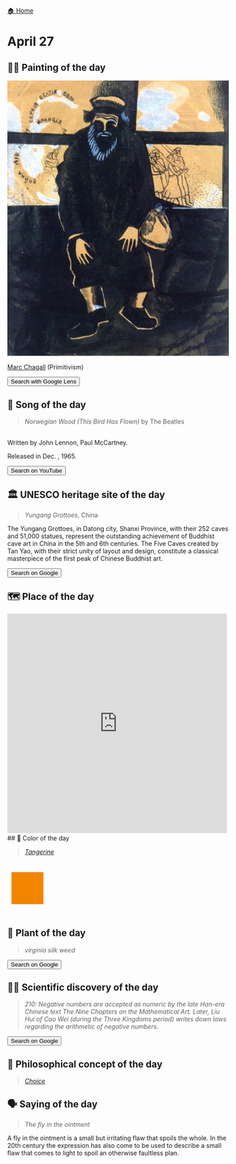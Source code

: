 
[🏠 Home](../../index.md)

# April 27

## 🧑‍🎨 Painting of the day

<img width="600" src="../img/Marc_Chagall_7.jpg">

[Marc Chagall](http://en.wikipedia.org/wiki/Marc_Chagall) (Primitivism)

<button class="btn btn-success"
onclick=" window.open('https://lens.google.com/uploadbyurl?url=https://iretes.github.io/one-a-day/data/img/Marc_Chagall_7.jpg','_blank')">
Search with Google Lens
</button>

## 🎼 Song of the day

> *Norwegian Wood (This Bird Has Flown)*
by The Beatles

<br />Written by John Lennon, Paul McCartney.

Released in Dec. , 1965.

<button class="btn btn-success"
onclick=" window.open('http://www.youtube.com/search?q=Norwegian Wood (This Bird Has Flown) by The Beatles','_blank')">
Search on YouTube
</button>

## 🏛️ UNESCO heritage site of the day

> *Yungang Grottoes*, China

<p>The Yungang Grottoes, in Datong city, Shanxi Province, with their 252 caves and 51,000 statues, represent the outstanding achievement of Buddhist cave art in China in the 5th and 6th centuries. The Five Caves created by Tan Yao, with their strict unity of layout and design, constitute a classical masterpiece of the first peak of Chinese Buddhist art.</p>

<button class="btn btn-success"
onclick=" window.open('http://www.google.com/search?q=Yungang Grottoes','_blank')">
Search on Google
</button>

## 🗺️ Place of the day

<iframe
src="https://www.mapcrunch.com"
name="mapcrunch"
width="500"
height="500"
allowTransparency="true"
scrolling="no"
frameborder="0"
>
</iframe>
## 🎨 Color of the day

> *[Tangerine](https://en.wikipedia.org/wiki/Tangerine_(color))*

<div style="color:#F28500; font-size: 100px;">&#9632;</div>

## 🌿 Plant of the day

> *virginia silk weed*

<button class="btn btn-success"
onclick=" window.open('http://www.google.com/search?q=virginia silk weed','_blank')">
Search on Google
</button>

## 🧑‍🔬 Scientific discovery of the day

> *210: Negative numbers are accepted as numeric by the late Han-era Chinese text The Nine Chapters on the Mathematical Art. Later, Liu Hui of Cao Wei (during the Three Kingdoms period) writes down laws regarding the arithmetic of negative numbers.*

<button class="btn btn-success"
onclick=" window.open('http://www.google.com/search?q=210: Negative numbers are accepted as numeric by the late Han-era Chinese text The Nine Chapters on the Mathematical Art. Later, Liu Hui of Cao Wei (during the Three Kingdoms period) writes down laws regarding the arithmetic of negative numbers.','_blank')">
Search on Google
</button>

## 💭 Philosophical concept of the day

> *[Choice](https://en.wikipedia.org/wiki/Choice)*

## 🗣️ Saying of the day

> *The fly in the ointment*

A fly in the ointment is a small but irritating flaw that spoils the whole. In the 20th century the expression has also come to be used to describe a small flaw that comes to light to spoil  an otherwise faultless plan.
